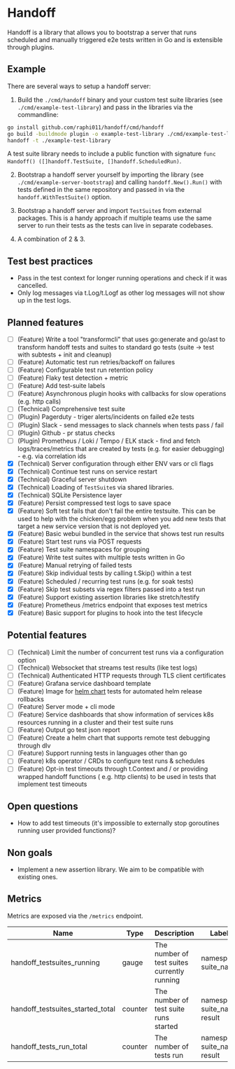 # Handoff

Handoff is a library that allows you to bootstrap a server that runs scheduled and manually triggered e2e tests written in Go and is extensible through plugins.

## Example

There are several ways to setup a handoff server: 

1. Build the `./cmd/handoff` binary and your custom test suite libraries (see `./cmd/example-test-library`) and pass in the libraries via the commandline:

```sh
go install github.com/raphi011/handoff/cmd/handoff
go build -buildmode plugin -o example-test-library ./cmd/example-test-library
handoff -t ./example-test-library
```

A test suite library needs to include a public function with signature `func Handoff() ([]handoff.TestSuite, []handoff.ScheduledRun)`.

2. Bootstrap a handoff server yourself by importing the library (see `./cmd/example-server-bootstrap`) and calling `handoff.New().Run()` with tests 
defined in the same repository and passed in via the `handoff.WithTestSuite()` option.

3. Bootstrap a handoff server and import `TestSuite`s from external packages. This is a handy approach if multiple teams use the same server to run their tests as the tests can live in separate codebases.

4. A combination of 2 & 3.

## Test best practices

* Pass in the test context for longer running operations and check if it was cancelled.
* Only log messages via t.Log/t.Logf as other log messages will not show up in the test logs.

## Planned features

- [ ] (Feature) Write a tool "transformcli" that uses go:generate and go/ast to transform handoff tests and suites to standard go tests (suite -> test with subtests + init and cleanup)
- [ ] (Feature) Automatic test run retries/backoff on failures
- [ ] (Feature) Configurable test run retention policy
- [ ] (Feature) Flaky test detection + metric
- [ ] (Feature) Add test-suite labels
- [ ] (Feature) Asynchronous plugin hooks with callbacks for slow operations (e.g. http calls)
- [ ] (Technical) Comprehensive test suite
- [ ] (Plugin) Pagerduty - triger alerts/incidents on failed e2e tests
- [ ] (Plugin) Slack - send messages to slack channels when tests pass / fail
- [ ] (Plugin) Github - pr status checks
- [ ] (Plugin) Prometheus / Loki / Tempo / ELK stack - find and fetch logs/traces/metrics that are created by tests (e.g. for easier debugging) - e.g. via correlation ids
- [x] (Technical) Server configuration through either ENV vars or cli flags
- [x] (Technical) Continue test runs on service restart
- [x] (Technical) Graceful server shutdown
- [x] (Technical) Loading of `TestSuite`s via shared libraries.
- [x] (Technical) SQLite Persistence layer
- [x] (Feature) Persist compressed test logs to save space
- [x] (Feature) Soft test fails that don't fail the entire testsuite. This can be used to help with the chicken/egg problem when you add new tests that target a new service version that is not deployed yet.
- [x] (Feature) Basic webui bundled in the service that shows test run results
- [x] (Feature) Start test runs via POST requests
- [x] (Feature) Test suite namespaces for grouping
- [x] (Feature) Write test suites with multiple tests written in Go
- [x] (Feature) Manual retrying of failed tests
- [x] (Feature) Skip individual tests by calling t.Skip() within a test
- [x] (Feature) Scheduled / recurring test runs (e.g. for soak tests)
- [x] (Feature) Skip test subsets via regex filters passed into a test run
- [x] (Feature) Support existing assertion libraries like stretch/testify
- [x] (Feature) Prometheus /metrics endpoint that exposes test metrics
- [x] (Feature) Basic support for plugins to hook into the test lifecycle

## Potential features

- [ ] (Technical) Limit the number of concurrent test runs via a configuration option
- [ ] (Technical) Websocket that streams test results (like test logs)
- [ ] (Technical) Authenticated HTTP requests through TLS client certificates
- [ ] (Feature) Grafana service dashboard template
- [ ] (Feature) Image for [helm chart](https://helm.sh/docs/topics/chart_tests/) tests for automated helm release rollbacks
- [ ] (Feature) Server mode + cli mode
- [ ] (Feature) Service dashboards that show information of services k8s resources running in a cluster and their test suite runs
- [ ] (Feature) Output go test json report
- [ ] (Feature) Create a helm chart that supports remote test debugging through dlv
- [ ] (Feature) Support running tests in languages other than go
- [ ] (Feature) k8s operator / CRDs to configure test runs & schedules
- [ ] (Feature) Opt-in test timeouts through t.Context and / or providing wrapped handoff functions ( e.g. http clients) to be used in tests  that implement test timeouts

## Open questions

- How to add test timeouts (it's impossible to externally stop goroutines running user provided functions)?

## Non goals

- Implement a new assertion library. We aim to be compatible with existing ones.

## Metrics

Metrics are exposed via the `/metrics` endpoint.

| Name                             | Type    | Description                                 | Labels                        |
| -------------------------------- | ------- | ------------------------------------------- | ----------------------------- |
| handoff_testsuites_running       | gauge   | The number of test suites currently running | namespace, suite_name         |
| handoff_testsuites_started_total | counter | The number of test suite runs started       | namespace, suite_name, result |
| handoff_tests_run_total          | counter | The number of tests run                     | namespace, suite_name, result |
